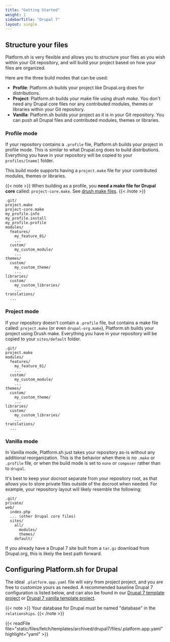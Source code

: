 ```yaml
---
title: "Getting Started"
weight: 1
sidebarTitle: "Drupal 7"
layout: single
---
```


## Structure your files

Platform.sh is very flexible and allows you to structure your files as you wish within your Git repository, and will build your project based on how your files are organized.

Here are the three build modes that can be used:

-   **Profile**: Platform.sh builds your project like Drupal.org does for distributions.
-   **Project**: Platform.sh builds your make file using *drush make*. You don't need any Drupal core files nor any contributed modules, themes or libraries within your Git repository.
-   **Vanilla**: Platform.sh builds your project as it is in your Git repository. You can push all Drupal files and contributed modules, themes or libraries.

### Profile mode

If your repository contains a `.profile` file, Platform.sh builds your project in profile mode. This is similar to what Drupal.org does to build distributions. Everything you have in your repository will be copied to your `profiles/[name]` folder.

This build mode supports having a `project.make` file for your contributed modules, themes or libraries.

{{< note >}}
When building as a profile, you **need a make file for Drupal core** called: `project-core.make`. See
[drush make files](/frameworks/drupal7/drush.md).
{{< /note >}}

```text
.git/
project.make
project-core.make
my_profile.info
my_profile.install
my_profile.profile
modules/
  features/
    my_feature_01/
    ...
  custom/
    my_custom_module/
    ...
themes/
  custom/
    my_custom_theme/
    ...
libraries/
  custom/
    my_custom_libraries/
    ...
translations/
  ...
```

### Project mode

If your repository doesn't contain a `.profile` file, but contains a make file called: `project.make` (or even `drupal-org.make`), Platform.sh builds your project using Drush make. Everything you have in your repository will be copied to your `sites/default` folder.

```text
.git/
project.make
modules/
  features/
    my_feature_01/
    ...
  custom/
    my_custom_module/
    ...
themes/
  custom/
    my_custom_theme/
    ...
libraries/
  custom/
    my_custom_libraries/
    ...
translations/
  ...
```

### Vanilla mode

In Vanilla mode, Platform.sh just takes your repository as-is without any additional reorganization.  This is the behavior when there is no `.make` or `.profile` file, or when the build mode is set to `none` or `composer` rather than to `drupal`.

It's best to keep your docroot separate from your repository root, as that allows you to store private files outside of the docroot when needed.  For example, your repository layout will likely resemble the following:

```text
.git/
private/
web/
  index.php
  ... (other Drupal core files)
  sites/
    all/
      modules/
      themes/
    default/
```

If you already have a Drupal 7 site built from a `tar.gz` download from Drupal.org, this is likely the best path forward.

## Configuring Platform.sh for Drupal

The ideal `.platform.app.yaml` file will vary from project project, and you are free to customize yours as needed.  A recommended baseline Drupal 7 configuration is listed below, and can also be found in our [Drupal 7 template project](https://github.com/platformsh-templates/drupal7) or [Drupal 7 vanilla template project](https://github.com/platformsh-templates/drupal7-vanilla).

{{< note >}}
Your database for Drupal must be named "database" in the `relationships`.
{{< /note >}}

{{< readFile file="static/files/fetch/templates/archived/drupal7/files/.platform.app.yaml" highlight="yaml" >}}

